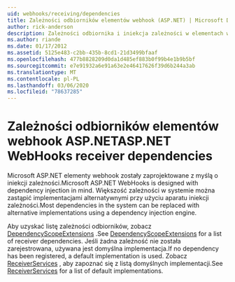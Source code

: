 ```yaml
---
uid: webhooks/receiving/dependencies
title: Zależności odbiorników elementów webhook (ASP.NET) | Microsoft Docs
author: rick-anderson
description: Zależności odbiornika i iniekcja zależności w elementach webhook ASP.NET.
ms.author: riande
ms.date: 01/17/2012
ms.assetid: 5125e483-c2bb-435b-8cd1-21d3499bfaaf
ms.openlocfilehash: 477b8828209d0da1d485ef883b0f99b4e1b9b5bf
ms.sourcegitcommit: e7e91932a6e91a63e2e46417626f39d6b244a3ab
ms.translationtype: MT
ms.contentlocale: pl-PL
ms.lasthandoff: 03/06/2020
ms.locfileid: "78637285"
---
```

# <a name="aspnet-webhooks-receiver-dependencies"></a><span data-ttu-id="8314b-103">Zależności odbiorników elementów webhook ASP.NET</span><span class="sxs-lookup"><span data-stu-id="8314b-103">ASP.NET WebHooks receiver dependencies</span></span>

<span data-ttu-id="8314b-104">Microsoft ASP.NET elementy webhook zostały zaprojektowane z myślą o iniekcji zależności.</span><span class="sxs-lookup"><span data-stu-id="8314b-104">Microsoft ASP.NET WebHooks is designed with dependency injection in mind.</span></span> <span data-ttu-id="8314b-105">Większość zależności w systemie można zastąpić implementacjami alternatywnymi przy użyciu aparatu iniekcji zależności.</span><span class="sxs-lookup"><span data-stu-id="8314b-105">Most dependencies in the system can be replaced with alternative implementations using a dependency injection engine.</span></span>

<span data-ttu-id="8314b-106">Aby uzyskać listę zależności odbiorników, zobacz [DependencyScopeExtensions](https://github.com/aspnet/aspnetWebHooks/blob/master/src/Microsoft.AspNet.WebHooks.Receivers/Extensions/DependencyScopeExtensions.cs) .</span><span class="sxs-lookup"><span data-stu-id="8314b-106">See [DependencyScopeExtensions](https://github.com/aspnet/aspnetWebHooks/blob/master/src/Microsoft.AspNet.WebHooks.Receivers/Extensions/DependencyScopeExtensions.cs) for a list of receiver dependencies.</span></span> <span data-ttu-id="8314b-107">Jeśli żadna zależność nie została zarejestrowana, używana jest domyślna implementacja.</span><span class="sxs-lookup"><span data-stu-id="8314b-107">If no dependency has been registered, a default implementation is used.</span></span> <span data-ttu-id="8314b-108">Zobacz [ReceiverServices](https://github.com/aspnet/aspnetWebHooks/blob/master/src/Microsoft.AspNet.WebHooks.Receivers/Services/ReceiverServices.cs) , aby zapoznać się z listą domyślnych implementacji.</span><span class="sxs-lookup"><span data-stu-id="8314b-108">See [ReceiverServices](https://github.com/aspnet/aspnetWebHooks/blob/master/src/Microsoft.AspNet.WebHooks.Receivers/Services/ReceiverServices.cs) for a list of default implementations.</span></span>
